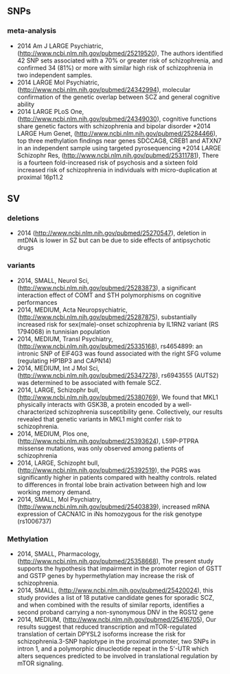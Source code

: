 ## SNPs

### meta-analysis

* 2014 Am J  LARGE Psychiatric, (http://www.ncbi.nlm.nih.gov/pubmed/25219520), The authors identified 42 SNP sets associated with a 70% or greater risk of schizophrenia, and confirmed 34 (81%) or more with similar high risk of schizophrenia in two independent samples.
* 2014 LARGE Mol Psychiatric, (http://www.ncbi.nlm.nih.gov/pubmed/24342994), molecular confirmation of the genetic overlap between SCZ and general cognitive ability
* 2014 LARGE PLoS One, (http://www.ncbi.nlm.nih.gov/pubmed/24349030), cognitive functions share genetic factors with schizophrenia and bipolar disorder
*2014 LARGE Hum Genet, (http://www.ncbi.nlm.nih.gov/pubmed/25284466), top three methylation findings near genes SDCCAG8, CREB1 and ATXN7 in an independent sample using targeted pyrosequencing
*2014 LARGE Schizophr Res, (http://www.ncbi.nlm.nih.gov/pubmed/25311781), There is a fourteen fold-increased risk of psychosis and a sixteen fold increased risk of schizophrenia in individuals with micro-duplication at proximal 16p11.2

## SV


### deletions

* 2014 (http://www.ncbi.nlm.nih.gov/pubmed/25270547), deletion in mtDNA is lower in SZ but can be due to side effects of antipsychotic drugs 

### variants

* 2014, SMALL, Neurol Sci,  (http://www.ncbi.nlm.nih.gov/pubmed/25283873), a significant interaction effect of COMT and STH polymorphisms on cognitive performances
* 2014, MEDIUM, Acta Neuropsychiatric, (http://www.ncbi.nlm.nih.gov/pubmed/25287875), substantially increased risk for sex(male)-onset schizophrenia by IL1RN2 variant (RS 1794068) in tunnisian population
* 2014, MEDIUM, Transl Psychiatry, (http://www.ncbi.nlm.nih.gov/pubmed/25335168), rs4654899: an intronic SNP of EIF4G3 was found associated with the right SFG volume (regulating HP1BP3 and CAPN14)
* 2014, MEDIUM, Int J Mol Sci, (http://www.ncbi.nlm.nih.gov/pubmed/25347278), rs6943555 (AUTS2) was determined to be associated with female SCZ. 
* 2014, LARGE, Schizophr bull, (http://www.ncbi.nlm.nih.gov/pubmed/25380769),  We found that MKL1 physically interacts with GSK3B, a protein encoded by a well-characterized schizophrenia susceptibility gene. Collectively, our results revealed that genetic variants in MKL1 might confer risk to schizophrenia.
* 2014, MEDIUM, Plos one, (http://www.ncbi.nlm.nih.gov/pubmed/25393624),  L59P-PTPRA missense mutations, was only observed among patients of schizophrenia
* 2014, LARGE, Schizopht bull, (http://www.ncbi.nlm.nih.gov/pubmed/25392519), the PGRS was significantly higher in patients compared with healthy controls.  related to differences in frontal lobe brain activation between high and low working memory demand. 
* 2014, SMALL, Mol Psychiatry, (http://www.ncbi.nlm.nih.gov/pubmed/25403839), increased mRNA expression of CACNA1C in iNs homozygous for the risk genotype (rs1006737)
### Methylation
* 2014, SMALL, Pharmacology,(http://www.ncbi.nlm.nih.gov/pubmed/25358668), The present study supports the hypothesis that impairment in the promoter region of GSTT and GSTP genes by hypermethylation may increase the risk of schizophrenia.
* 2014, SMALL, (http://www.ncbi.nlm.nih.gov/pubmed/25420024), this study provides a list of 18 putative candidate genes for sporadic SCZ, and when combined with the results of similar reports, identifies a second proband carrying a non-synonymous DNV in the RGS12 gene
* 2014, MEDIUM, (http://www.ncbi.nlm.nih.gov/pubmed/25416705), Our results suggest that reduced transcription and mTOR-regulated translation of certain DPYSL2 isoforms increase the risk for schizophrenia.3-SNP haplotype in the proximal promoter, two SNPs in intron 1, and a polymorphic dinucleotide repeat in the 5'-UTR which alters sequences predicted to be involved in translational regulation by mTOR signaling.
